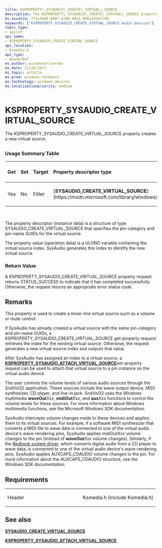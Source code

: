 ```yaml
---
title: KSPROPERTY\_SYSAUDIO\_CREATE\_VIRTUAL\_SOURCE
description: The KSPROPERTY\_SYSAUDIO\_CREATE\_VIRTUAL\_SOURCE property creates a new virtual source.
ms.assetid: 771c4084-8007-4280-8451-946a26182740
keywords: ["KSPROPERTY_SYSAUDIO_CREATE_VIRTUAL_SOURCE Audio Devices"]
topic_type:
- apiref
api_name:
- KSPROPERTY_SYSAUDIO_CREATE_VIRTUAL_SOURCE
api_location:
- Ksmedia.h
api_type:
- HeaderDef
ms.author: windowsdriverdev
ms.date: 11/28/2017
ms.topic: article
ms.prod: windows-hardware
ms.technology: windows-devices
ms.localizationpriority: medium
---
```


# KSPROPERTY\_SYSAUDIO\_CREATE\_VIRTUAL\_SOURCE


The KSPROPERTY\_SYSAUDIO\_CREATE\_VIRTUAL\_SOURCE property creates a new virtual source.

## <span id="ddk_ksproperty_sysaudio_create_virtual_source_ks"></span><span id="DDK_KSPROPERTY_SYSAUDIO_CREATE_VIRTUAL_SOURCE_KS"></span>


### <span id="Usage_Summary_Table"></span><span id="usage_summary_table"></span><span id="USAGE_SUMMARY_TABLE"></span>Usage Summary Table

<table>
<colgroup>
<col width="20%" />
<col width="20%" />
<col width="20%" />
<col width="20%" />
<col width="20%" />
</colgroup>
<thead>
<tr class="header">
<th align="left">Get</th>
<th align="left">Set</th>
<th align="left">Target</th>
<th align="left">Property descriptor type</th>
<th align="left">Property value type</th>
</tr>
</thead>
<tbody>
<tr class="odd">
<td align="left"><p>Yes</p></td>
<td align="left"><p>No</p></td>
<td align="left"><p>Filter</p></td>
<td align="left"><p>[<strong>SYSAUDIO_CREATE_VIRTUAL_SOURCE</strong>](https://msdn.microsoft.com/library/windows/hardware/ff538485)</p></td>
<td align="left"><p>ULONG</p></td>
</tr>
</tbody>
</table>

 

The property descriptor (instance data) is a structure of type SYSAUDIO\_CREATE\_VIRTUAL\_SOURCE that specifies the pin-category and pin-name GUIDs for the virtual source.

The property value (operation data) is a ULONG variable containing the virtual source index. SysAudio generates this index to identify the new virtual source.

### <span id="Return_Value"></span><span id="return_value"></span><span id="RETURN_VALUE"></span>Return Value

A KSPROPERTY\_SYSAUDIO\_CREATE\_VIRTUAL\_SOURCE property request returns STATUS\_SUCCESS to indicate that it has completed successfully. Otherwise, the request returns an appropriate error status code.

Remarks
-------

This property is used to create a mixer-line virtual source such as a volume or mute control.

If SysAudio has already created a virtual source with the same pin-category and pin-name GUIDs, a KSPROPERTY\_SYSAUDIO\_CREATE\_VIRTUAL\_SOURCE get-property request retrieves the index for the existing virtual source. Otherwise, the request generates a new virtual source index and outputs that value.

After SysAudio has assigned an index to a virtual source, a [**KSPROPERTY\_SYSAUDIO\_ATTACH\_VIRTUAL\_SOURCE**](ksproperty-sysaudio-attach-virtual-source.md)set-property request can be used to attach that virtual source to a pin instance on the virtual audio device.

The user controls the volume levels of various audio sources through the SndVol32 application. These sources include the wave-output device, MIDI synthesizer, CD player, and line-in jack. SndVol32 uses the Windows multimedia **waveOut***Xxx*, **midiOut***Xxx*, and **aux***Xxx* functions to control the volume levels for these sources. For more information about Windows multimedia functions, see the Microsoft Windows SDK documentation.

SysAudio intercepts volume changes made to these devices and applies them to its virtual sources. For example, if a software MIDI synthesizer that converts a MIDI file to wave data is connected to one of the virtual audio device's wave-rendering pins, SysAudio applies midiOut*Xxx* volume changes to the pin (instead of **waveOut***Xxx* volume changes). Similarly, if the [Redbook system driver](https://msdn.microsoft.com/library/windows/hardware/ff537039#redbook-system-driver), which converts digital audio from a CD player to wave data, is connected to one of the virtual audio device's wave-rendering pins, SysAudio applies AUXCAPS\_CDAUDIO volume changes to the pin. For more information about the AUXCAPS\_CDAUDIO structure, see the Windows SDK documentation.

Requirements
------------

<table>
<colgroup>
<col width="50%" />
<col width="50%" />
</colgroup>
<tbody>
<tr class="odd">
<td align="left"><p>Header</p></td>
<td align="left">Ksmedia.h (include Ksmedia.h)</td>
</tr>
</tbody>
</table>

## <span id="see_also"></span>See also


[**SYSAUDIO\_CREATE\_VIRTUAL\_SOURCE**](https://msdn.microsoft.com/library/windows/hardware/ff538485)

[**KSPROPERTY\_SYSAUDIO\_ATTACH\_VIRTUAL\_SOURCE**](ksproperty-sysaudio-attach-virtual-source.md)

 

 






